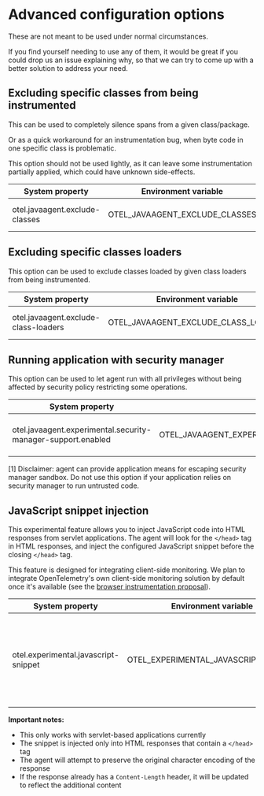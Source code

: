 # Advanced configuration options

These are not meant to be used under normal circumstances.

If you find yourself needing to use any of them, it would be great if you could drop us an issue
explaining why, so that we can try to come up with a better solution to address your need.

## Excluding specific classes from being instrumented

This can be used to completely silence spans from a given class/package.

Or as a quick workaround for an instrumentation bug, when byte code in one specific class is problematic.

This option should not be used lightly, as it can leave some instrumentation partially applied,
which could have unknown side-effects.

| System property                | Environment variable           | Purpose                                                                                            |
| ------------------------------ | ------------------------------ | -------------------------------------------------------------------------------------------------- |
| otel.javaagent.exclude-classes | OTEL_JAVAAGENT_EXCLUDE_CLASSES | Suppresses all instrumentation for specific classes, format is "my.package.MyClass,my.package2.\*" |

## Excluding specific classes loaders

This option can be used to exclude classes loaded by given class loaders from being instrumented.

| System property                      | Environment variable                 | Purpose                                                                         |
|--------------------------------------|--------------------------------------|---------------------------------------------------------------------------------|
| otel.javaagent.exclude-class-loaders | OTEL_JAVAAGENT_EXCLUDE_CLASS_LOADERS | Ignore the specified class loaders, format is "my.package.MyClass,my.package2." |

## Running application with security manager

This option can be used to let agent run with all privileges without being affected by security policy restricting some operations.

| System property                                              | Environment variable                                         | Purpose                               |
| ------------------------------------------------------------ | ------------------------------------------------------------ | ------------------------------------- |
| otel.javaagent.experimental.security-manager-support.enabled | OTEL_JAVAAGENT_EXPERIMENTAL_SECURITY_MANAGER_SUPPORT_ENABLED | Grant all privileges to agent code[1] |

[1] Disclaimer: agent can provide application means for escaping security manager sandbox. Do not use
this option if your application relies on security manager to run untrusted code.

## JavaScript snippet injection

This experimental feature allows you to inject JavaScript code into HTML responses from servlet applications. The agent will look for the `</head>` tag in HTML responses, and inject the configured JavaScript snippet before the closing `</head>` tag.

This feature is designed for integrating client-side monitoring.
We plan to integrate OpenTelemetry's own client-side monitoring solution by default once it's available
(see the [browser instrumentation proposal](https://github.com/open-telemetry/community/blob/main/projects/browser-phase-1.md)).

| System property                      | Environment variable                 | Purpose                                                                                                                                                                                                                                                              |
|--------------------------------------|--------------------------------------|----------------------------------------------------------------------------------------------------------------------------------------------------------------------------------------------------------------------------------------------------------------------|
| otel.experimental.javascript-snippet | OTEL_EXPERIMENTAL_JAVASCRIPT_SNIPPET | JavaScript code to inject into HTML responses before the closing `</head>` tag. The value should be a complete JavaScript snippet including `<script>` tags if needed, e.g. `-Dotel.experimental.javascript-snippet="<script>console.log('Hello world!');</script>"` |

**Important notes:**

- This only works with servlet-based applications currently
- The snippet is injected only into HTML responses that contain a `</head>` tag
- The agent will attempt to preserve the original character encoding of the response
- If the response already has a `Content-Length` header, it will be updated to reflect the additional content
